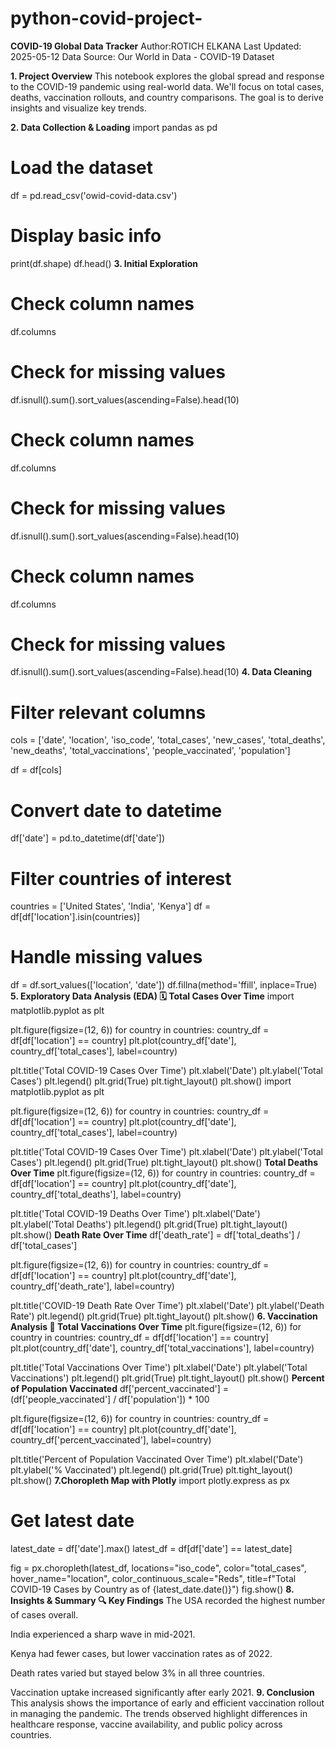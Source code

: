 # python-covid-project-
 **COVID-19 Global Data Tracker**
Author:ROTICH ELKANA
Last Updated: 2025-05-12
Data Source: Our World in Data - COVID-19 Dataset

**1. Project Overview**
This notebook explores the global spread and response to the COVID-19 pandemic using real-world data. We'll focus on total cases, deaths, vaccination rollouts, and country comparisons. The goal is to derive insights and visualize key trends.

**2. Data Collection & Loading**
import pandas as pd

# Load the dataset
df = pd.read_csv('owid-covid-data.csv')

# Display basic info
print(df.shape)
df.head()
**3. Initial Exploration**
# Check column names
df.columns

# Check for missing values
df.isnull().sum().sort_values(ascending=False).head(10)
# Check column names
df.columns

# Check for missing values
df.isnull().sum().sort_values(ascending=False).head(10)
# Check column names
df.columns

# Check for missing values
df.isnull().sum().sort_values(ascending=False).head(10)
**4. Data Cleaning**
# Filter relevant columns
cols = ['date', 'location', 'iso_code', 'total_cases', 'new_cases',
        'total_deaths', 'new_deaths', 'total_vaccinations', 'people_vaccinated',
        'population']

df = df[cols]

# Convert date to datetime
df['date'] = pd.to_datetime(df['date'])

# Filter countries of interest
countries = ['United States', 'India', 'Kenya']
df = df[df['location'].isin(countries)]

# Handle missing values
df = df.sort_values(['location', 'date'])
df.fillna(method='ffill', inplace=True)
 **5. Exploratory Data Analysis (EDA)
🗓️ Total Cases Over Time**
import matplotlib.pyplot as plt

plt.figure(figsize=(12, 6))
for country in countries:
    country_df = df[df['location'] == country]
    plt.plot(country_df['date'], country_df['total_cases'], label=country)

plt.title('Total COVID-19 Cases Over Time')
plt.xlabel('Date')
plt.ylabel('Total Cases')
plt.legend()
plt.grid(True)
plt.tight_layout()
plt.show()
import matplotlib.pyplot as plt

plt.figure(figsize=(12, 6))
for country in countries:
    country_df = df[df['location'] == country]
    plt.plot(country_df['date'], country_df['total_cases'], label=country)

plt.title('Total COVID-19 Cases Over Time')
plt.xlabel('Date')
plt.ylabel('Total Cases')
plt.legend()
plt.grid(True)
plt.tight_layout()
plt.show()
**Total Deaths Over Time**
plt.figure(figsize=(12, 6))
for country in countries:
    country_df = df[df['location'] == country]
    plt.plot(country_df['date'], country_df['total_deaths'], label=country)

plt.title('Total COVID-19 Deaths Over Time')
plt.xlabel('Date')
plt.ylabel('Total Deaths')
plt.legend()
plt.grid(True)
plt.tight_layout()
plt.show()
**Death Rate Over Time**
df['death_rate'] = df['total_deaths'] / df['total_cases']

plt.figure(figsize=(12, 6))
for country in countries:
    country_df = df[df['location'] == country]
    plt.plot(country_df['date'], country_df['death_rate'], label=country)

plt.title('COVID-19 Death Rate Over Time')
plt.xlabel('Date')
plt.ylabel('Death Rate')
plt.legend()
plt.grid(True)
plt.tight_layout()
plt.show()
**6. Vaccination Analysis
💉 Total Vaccinations Over Time**
plt.figure(figsize=(12, 6))
for country in countries:
    country_df = df[df['location'] == country]
    plt.plot(country_df['date'], country_df['total_vaccinations'], label=country)

plt.title('Total Vaccinations Over Time')
plt.xlabel('Date')
plt.ylabel('Total Vaccinations')
plt.legend()
plt.grid(True)
plt.tight_layout()
plt.show()
 **Percent of Population Vaccinated**
 df['percent_vaccinated'] = (df['people_vaccinated'] / df['population']) * 100

plt.figure(figsize=(12, 6))
for country in countries:
    country_df = df[df['location'] == country]
    plt.plot(country_df['date'], country_df['percent_vaccinated'], label=country)

plt.title('Percent of Population Vaccinated Over Time')
plt.xlabel('Date')
plt.ylabel('% Vaccinated')
plt.legend()
plt.grid(True)
plt.tight_layout()
plt.show()
**7.Choropleth Map with Plotly**
import plotly.express as px

# Get latest date
latest_date = df['date'].max()
latest_df = df[df['date'] == latest_date]

fig = px.choropleth(latest_df,
                    locations="iso_code",
                    color="total_cases",
                    hover_name="location",
                    color_continuous_scale="Reds",
                    title=f"Total COVID-19 Cases by Country as of {latest_date.date()}")
fig.show()
 **8. Insights & Summary
🔍 Key Findings**
The USA recorded the highest number of cases overall.

India experienced a sharp wave in mid-2021.

Kenya had fewer cases, but lower vaccination rates as of 2022.

Death rates varied but stayed below 3% in all three countries.

Vaccination uptake increased significantly after early 2021.
**9. Conclusion**
This analysis shows the importance of early and efficient vaccination rollout in managing the pandemic. The trends observed highlight differences in healthcare response, vaccine availability, and public policy across countries.

